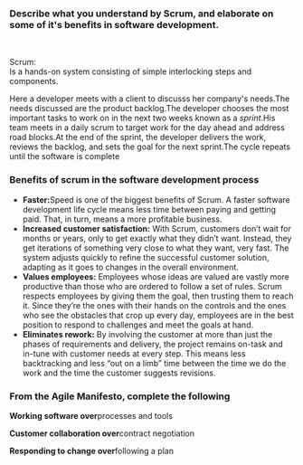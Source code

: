 <h3>
Describe what you understand by Scrum, and elaborate on some of it's
benefits in software development.
</h3>
<br>
<p> Scrum: <br>
 Is a hands-on system consisting of simple interlocking steps and components.</p>
 <p>
 Here a developer meets with a client to discusss her company's needs.The needs discussed are the product backlog.The developer chooses the most important tasks to work on in the next two weeks known as a <i>sprint</i>.His team meets in a daily scrum to target work for the day ahead and address road blocks.At the end of the sprint, the developer delivers the work, reviews the backlog, and sets the goal for the next sprint.The cycle repeats until the software is complete
 </p>
 <h3>Benefits of scrum in the software development process</h3>
 <ul>
 <li><b>Faster:</b>Speed is one of the biggest benefits of Scrum. A faster software development life cycle means less time between paying and getting paid. That, in turn, means a more profitable business.
 </li>
 <li><b>Increased customer satisfaction:</b>
 With Scrum, customers don’t wait for months or years, only to get exactly what they didn’t want. Instead, they get iterations of something very close to what they want, very fast. The system adjusts quickly to refine the successful customer solution, adapting as it goes to changes in the overall environment.
 </li>
 <li><b>Values employees:</b>
 Employees whose ideas are valued are vastly more productive than those who are ordered to follow a set of rules. Scrum respects employees by giving them the goal, then trusting them to reach it. Since they’re the ones with their hands on the controls and the ones who see the obstacles that crop up every day, employees are in the best position to respond to challenges and meet the goals at hand.
 </li>
 <li><b>Eliminates rework:</b>
 By involving the customer at more than just the phases of requirements and delivery, the project remains on-task and in-tune with customer needs at every step. This means less backtracking and less “out on a limb” time between the time we do the work and the time the customer suggests revisions.
 </li>
 </ul>
 
 <h3>From the Agile Manifesto, complete the following</h3>
 <p><b>Working software over</b>processes and tools</p>
 <p><b>Customer collaboration over</b>contract negotiation</p>
 <p><b>Responding to change over</b>following a plan</p>
 

